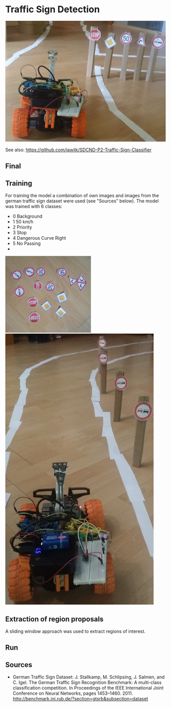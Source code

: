 # Traffic Sign Detection

[//]: # (Image References)
[image1]: ./project_images/overview.jpg
[image2]: ./project_images/all.jpg
[image3]: ./project_images/training.jpg

![alt text][image1] <br/>

See also: <https://github.com/jawilk/SDCND-P2-Traffic-Sign-Classifier>


## Final

## Training
For training the model a combination of own images and images from the german traffic sign dataset were used (see "Sources" below). The model was trained with 6 classes:
* 0 Background
* 1 50 km/h
* 2 Priority
* 3 Stop
* 4 Dangerous Curve Right
* 5 No Passing
* 
![alt text][image2] ![alt text][image3]

## Extraction of region proposals
A sliding window approach was used to extract regions of interest.

## Run


## Sources
* German Traffic Sign Dataset:
 J. Stallkamp, M. Schlipsing, J. Salmen, and C. Igel. The German Traffic Sign Recognition Benchmark: A multi-class classification competition. In Proceedings of the IEEE International Joint Conference on Neural Networks, pages 1453–1460. 2011.
 <http://benchmark.ini.rub.de/?section=gtsrb&subsection=dataset>
